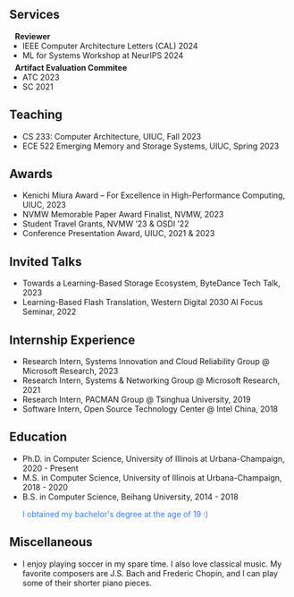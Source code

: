 ## Services

<h4 style="margin:0 10px 0;">Reviewer</h4>

<ul style="margin:0 0 5px;">
  <li>IEEE Computer Architecture Letters (CAL) 2024</li>
  <li>ML for Systems Workshop at NeurIPS 2024</li>
</ul>

<h4 style="margin:0 10px 0;">Artifact Evaluation Commitee</h4>

<ul style="margin:0 0 20px;">
  <li>ATC 2023</li>
  <li>SC 2021</li>
</ul>


## Teaching
<ul style="margin:0 0 20px;">
  <li>CS 233: Computer Architecture, UIUC, Fall 2023</li>
  <li>ECE 522 Emerging Memory and Storage Systems, UIUC, Spring 2023</li>
</ul>


## Awards
<ul style="margin:0 0 20px;">
  <li>Kenichi Miura Award – For Excellence in High-Performance Computing, UIUC, 2023</li>
  <li>NVMW Memorable Paper Award Finalist, NVMW, 2023</li>
  <li>Student Travel Grants, NVMW ’23 & OSDI ’22</li>
  <li>Conference Presentation Award, UIUC, 2021 & 2023</li>
</ul>

## Invited Talks
<ul style="margin:0 0 20px;">
  <li>Towards a Learning-Based Storage Ecosystem, ByteDance Tech Talk, 2023</li>
  <li>Learning-Based Flash Translation, Western Digital 2030 AI Focus Seminar, 2022</li>
</ul>


## Internship Experience
<ul style="margin:0 0 20px;">
  <li>Research Intern, Systems Innovation and Cloud Reliability Group @ Microsoft Research, 2023</li>
  <li>Research Intern, Systems & Networking Group @ Microsoft Research, 2021</li>
  <li>Research Intern, PACMAN Group @ Tsinghua University, 2019</li>
  <li>Software Intern, Open Source Technology Center @ Intel China, 2018</li>
</ul>

## Education
<ul style="margin:0 0 20px;">
  <li>Ph.D. in Computer Science, University of Illinois at Urbana-Champaign, 2020 - Present</li>
  <li>M.S. in Computer Science, University of Illinois at Urbana-Champaign, 2018 - 2020</li>
  <li>B.S. in Computer Science, Beihang University, 2014 - 2018</li>

  <font style="color:#337DFF"> I obtained my bachelor's degree at the age of 19 :) </font>

</ul>

## Miscellaneous
<ul style="margin:0 0 20px;">
  <li>I enjoy playing soccer in my spare time. I also love classical music. My favorite composers are J.S. Bach and Frederic Chopin, and I can play some of their shorter piano pieces.</li>
</ul>